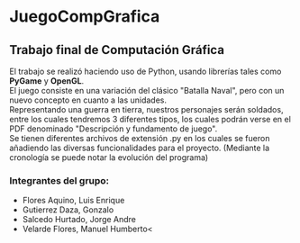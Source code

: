 # JuegoCompGrafica
## Trabajo final de Computación Gráfica
El trabajo se realizó haciendo uso de Python, usando librerías tales como **PyGame** y **OpenGL**.\
El juego consiste en una variación del clásico "Batalla Naval", pero con un nuevo concepto en cuanto a las unidades.\
Representando una guerra en tierra, nuestros personajes serán soldados, entre los cuales tendremos 3 diferentes tipos, los cuales podrán verse en el PDF
denominado "Descripción y fundamento de juego".\
Se tienen diferentes archivos de extensión .py en los cuales se fueron añadiendo las diversas funcionalidades para el proyecto.
(Mediante la cronología se puede notar la evolución del programa)

### Integrantes del grupo:
- Flores Aquino, Luis Enrique
- Gutierrez Daza, Gonzalo
- Salcedo Hurtado, Jorge Andre
- Velarde Flores, Manuel Humberto<
